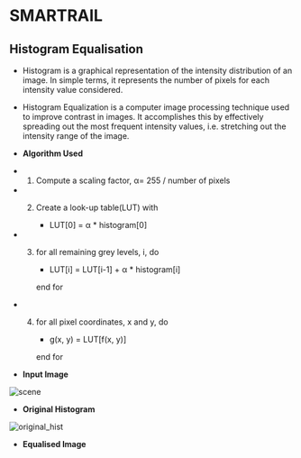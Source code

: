 # SMARTRAIL
## Histogram Equalisation 

- Histogram is a graphical representation of the intensity distribution of an image. In simple terms, it represents the number of pixels for each intensity value considered.

- Histogram Equalization is a computer image processing technique used to improve contrast in images. It accomplishes this by effectively spreading out the most frequent intensity values, i.e. stretching out the intensity range of the image. 

- **Algorithm Used**
- 1. Compute a scaling factor, α= 255 / number of pixels
- 2. Create a look-up table(LUT) with

     - LUT[0] =  α * histogram[0]
      
- 3. for all remaining grey levels, i, do

       -  LUT[i] = LUT[i-1] + α * histogram[i]
     
     end for
     
- 4. for all pixel coordinates, x and  y, do

       - g(x, y) = LUT[f(x, y)]
      
     end for
  
- **Input Image**


![scene](https://user-images.githubusercontent.com/31176045/97712300-42c4ee00-1ae4-11eb-8db8-c92415261ef1.jpg)

- **Original Histogram**


![original_hist](https://user-images.githubusercontent.com/31176045/97712527-8fa8c480-1ae4-11eb-9937-390b8cf43ded.jpg)


- **Equalised Image**



